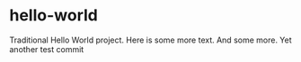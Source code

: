 # hello-world
Traditional Hello World project.
Here is some more text. And some more.
Yet another test commit

